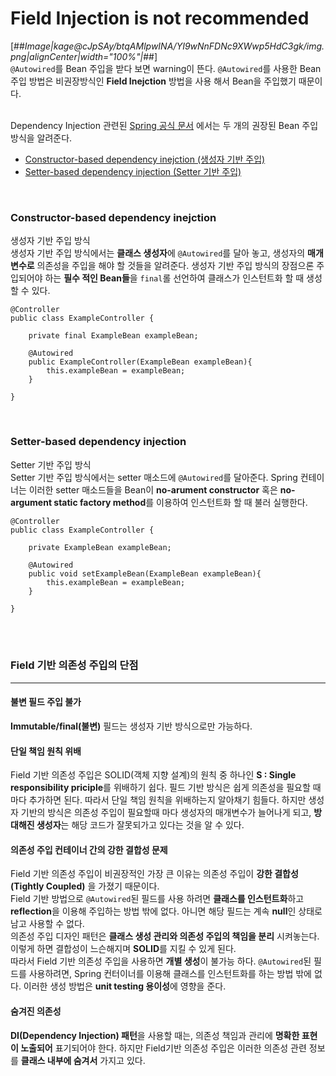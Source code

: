 Field Injection is not recommended
=====

[##_Image|kage@cJpSAy/btqAMlpwINA/YI9wNnFDNc9XWwp5HdC3gk/img.png|alignCenter|width="100%"|_##]
<br>
`@Autowired`를 Bean 주입을 받다 보면 warning이 뜬다. `@Autowired`를 사용한 Bean 주입 방법은 비권장방식인 **Field Inejction** 방법을 사용 해서 Bean을 주입했기 때문이다.<br><br>

Dependency Injection 관련된 [Spring 공식 문서](https://docs.spring.io/spring/docs/5.0.3.RELEASE/spring-framework-reference/core.html#beans-factory-collaborators)
에서는 두 개의 권장된 Bean 주입 방식을 알려준다.

+ [Constructor-based dependency inejction (생성자 기반 주입)](#constructor-based-dependency-inejction)
+ [Setter-based dependency injection (Setter 기반 주입)](#setter-based-dependency-injection)
<br>

### Constructor-based dependency inejction

생성자 기반 주입 방식  
생성자 기반 주입 방식에서는 **클래스 생성자**에 `@Autowired`를 달아 놓고, 생성자의 **매개변수로** 의존성을 주입을 해야 할 것들을 알려준다. 생성자 기반 주입 방식의 장점으론 주입되어야 하는 **필수 적인 Bean들**을 `final`롤 선언하여 클래스가 인스턴트화 할 때 생성 할 수 있다.  
```{java}
@Controller
public class ExampleController {

    private final ExampleBean exampleBean;

    @Autowired
    public ExampleController(ExampleBean exampleBean){
        this.exampleBean = exampleBean;
    }
    
}
```
<br>

### Setter-based dependency injection
Setter 기반 주입 방식  
Setter 기반 주입 방식에서는 setter 매소드에 `@Autowired`를 달아준다. Spring 컨테이너는 이러한 setter 매소드들을 Bean이 **no-arument constructor** 혹은 **no-argument static factory method**를 이용하여 인스턴트화 할 때 불러 실행한다.  
```{java}
@Controller
public class ExampleController {

    private ExampleBean exampleBean;

    @Autowired
    public void setExampleBean(ExampleBean exampleBean){
        this.exampleBean = exampleBean;
    }

}

```

<br><br> 

### Field 기반 의존성 주입의 단점
-----

#### 불변 필드 주입 불가
**Immutable/final(불변)** 필드는 생성자 기반 방식으로만 가능하다.

#### 단일 책임 원칙 위배 
Field 기반 의존성 주입은 SOLID(객체 지향 설계)의 원칙 중 하나인 **S : Single responsibility priciple**를 위배하기 쉽다. 필드 기반 방식은 쉽게 의존성을 필요할 때마다 추가하면 된다. 따라서 단일 책임 원칙을 위배하는지 알아채기 힘들다. 하지만 생성자 기반의 방식은 의존성 주입이 필요할때 마다 생성자의 매개변수가 늘어나게 되고, **방대해진 생성자**는 해당 코드가 잘못되가고 있다는 것을 알 수 있다.

#### 의존성 주입 컨테이너 간의 강한 결합성 문제
Field 기반 의존성 주입이 비권장적인 가장 큰 이유는 의존성 주입이 **강한 결합성(Tightly Coupled)** 을 가졌기 때문이다.  
Field 기반 방법으로 `@Autowired`된 필드를 사용 하려면 **클래스를 인스턴트화**하고 **reflection**을 이용해 주입하는 방법 밖에 없다. 아니면 해당 필드는 계속 **null**인 상태로 남고 사용할 수 없다.  
의존성 주입 디자인 패턴은 **클래스 생성 관리와 의존성 주입의 책임을 분리** 시켜놓는다. 이렇게 하면 결합성이 느슨해지며 **SOLID**를 지킬 수 있게 된다.  
따라서 Field 기반 의존성 주입을 사용하면 **개별 생성**이 불가능 하다. `@Autowired`된 필드를 사용하려면, Spring 컨터이너를 이용해 클래스를 인스턴트화를 하는 방법 밖에 없다. 이러한 생성 방법은 **unit testing 용이성**에 영향을 준다.  

#### 숨겨진 의존성
**DI(Dependency Injection) 패턴**을 사용할 때는, 의존성 책임과 관리에 **명확한 표현이 노출되어** 표기되어야 한다. 하지만 Field기반 의존성 주입은 이러한 의존성 관련 정보를 **클래스 내부에 숨겨서** 가지고 있다.
